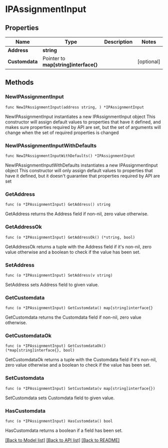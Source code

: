 # IPAssignmentInput

## Properties

Name | Type | Description | Notes
------------ | ------------- | ------------- | -------------
**Address** | **string** |  | 
**Customdata** | Pointer to **map[string]interface{}** |  | [optional] 

## Methods

### NewIPAssignmentInput

`func NewIPAssignmentInput(address string, ) *IPAssignmentInput`

NewIPAssignmentInput instantiates a new IPAssignmentInput object
This constructor will assign default values to properties that have it defined,
and makes sure properties required by API are set, but the set of arguments
will change when the set of required properties is changed

### NewIPAssignmentInputWithDefaults

`func NewIPAssignmentInputWithDefaults() *IPAssignmentInput`

NewIPAssignmentInputWithDefaults instantiates a new IPAssignmentInput object
This constructor will only assign default values to properties that have it defined,
but it doesn't guarantee that properties required by API are set

### GetAddress

`func (o *IPAssignmentInput) GetAddress() string`

GetAddress returns the Address field if non-nil, zero value otherwise.

### GetAddressOk

`func (o *IPAssignmentInput) GetAddressOk() (*string, bool)`

GetAddressOk returns a tuple with the Address field if it's non-nil, zero value otherwise
and a boolean to check if the value has been set.

### SetAddress

`func (o *IPAssignmentInput) SetAddress(v string)`

SetAddress sets Address field to given value.


### GetCustomdata

`func (o *IPAssignmentInput) GetCustomdata() map[string]interface{}`

GetCustomdata returns the Customdata field if non-nil, zero value otherwise.

### GetCustomdataOk

`func (o *IPAssignmentInput) GetCustomdataOk() (*map[string]interface{}, bool)`

GetCustomdataOk returns a tuple with the Customdata field if it's non-nil, zero value otherwise
and a boolean to check if the value has been set.

### SetCustomdata

`func (o *IPAssignmentInput) SetCustomdata(v map[string]interface{})`

SetCustomdata sets Customdata field to given value.

### HasCustomdata

`func (o *IPAssignmentInput) HasCustomdata() bool`

HasCustomdata returns a boolean if a field has been set.


[[Back to Model list]](../README.md#documentation-for-models) [[Back to API list]](../README.md#documentation-for-api-endpoints) [[Back to README]](../README.md)


